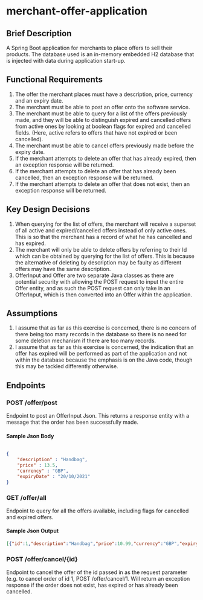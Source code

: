 # merchant-offer-application

## Brief Description

A Spring Boot application for merchants to place offers to sell their products. The database used is an in-memory embedded H2 database that is injected with data during application start-up.

## Functional Requirements

1. The offer the merchant places must have a description, price, currency and an expiry date.
2. The merchant must be able to post an offer onto the software service.
3. The merchant must be able to query for a list of the offers previously made, and they will be able to distinguish expired and cancelled offers from active ones by looking at boolean flags for expired and cancelled fields. (Here, active refers to offers that have not expired or been cancelled).
4. The merchant must be able to cancel offers previously made before the expiry date.
5. If the merchant attempts to delete an offer that has already expired, then an exception response will be returned.
6. If the merchant attempts to delete an offer that has already been cancelled, then an exception response will be returned.
7. If the merchant attempts to delete an offer that does not exist, then an exception response will be returned.

## Key Design Decisions

1. When querying for the list of offers, the merchant will receive a superset of all active and expired/cancelled offers instead of only active ones. This is so that the merchant has a record of what he has cancelled and has expired.
2. The merchant will only be able to delete offers by referring to their Id which can be obtained by querying for the list of offers. This is because the alternative of deleting by description may be faulty as different offers may have the same description.
3. OfferInput and Offer are two separate Java classes as there are potential security with allowing the POST request to input the entire Offer entity, and as such the POST request can only take in an OfferInput, which is then converted into an Offer within the application.

## Assumptions

1. I assume that as far as this exercise is concerned, there is no concern of there being too many records in the database so there is no need for some deletion mechanism if there are too many records.
2. I assume that as far as this exercise is concerned, the indication that an offer has expired will be performed as part of the application and not within the database because the emphasis is on the Java code, though this may be tackled differently otherwise.

## Endpoints

### POST /offer/post

Endpoint to post an OfferInput Json. This returns a response entity with a message that the order has been successfully made.

#### Sample Json Body

```json

{
	"description" : "Handbag",
	"price" : 13.5,
	"currency" : "GBP",
	"expiryDate" : "20/10/2021"
}

```

### GET /offer/all

Endpoint to query for all the offers available, including flags for cancelled and expired offers.

#### Sample Json Output

```json
[{"id":1,"description":"Handbag","price":10.99,"currency":"GBP","expiryDate":"16/09/2019","cancelledFlag":false,"expiredFlag":true},{"id":2,"description":"Boots","price":14.99,"currency":"USD","expiryDate":"16/09/2021","cancelledFlag":false,"expiredFlag":false}]
```

### POST /offer/cancel/{id}

Endpoint to cancel the offer of the id passed in as the request parameter (e.g. to cancel order of id 1, POST /offer/cancel/1. Will return an exception response if the order does not exist, has expired or has already been cancelled.